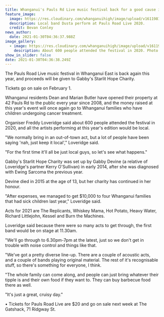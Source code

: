 ```yaml
---
title: Whanganui's Pauls Rd Live music festival back for a good cause in 2021
feature_image:
  image: https://res.cloudinary.com/whanganuihigh/image/upload/v1611981497/News/Pauls_Road_Live_2020._Local_band_Dusta_perform.jpg
  description: Local band Dusta perform at Pauls Road Live 2020.
  credit: Bevan Conley
news_author:
  date: 2021-01-30T04:36:37.988Z
image_gallery:
  - image: https://res.cloudinary.com/whanganuihigh/image/upload/v1611981527/News/Pauls_Road_Live_2020.jpg
    description: About 600 people attended the festival in 2020. Photo / Bevan Conley.
show_in_slider: false
date: 2021-01-30T04:36:38.249Z
---
```

The Pauls Road Live music festival in Whanganui East is back again this year, and proceeds will be given to Gabby's Starlit Hope Charity.

Tickets go on sale on February 1.

Whanganui residents Dean and Marian Butler have opened their property at 42 Pauls Rd to the public every year since 2008, and the money raised at this year's event will once again go to Whanganui families who have children undergoing cancer treatment.

Organiser Freddy Loveridge said about 600 people attended the festival in 2020, and all the artists performing at this year's edition would be local.

"We normally bring in an out-of-town act, but a lot of people have been saying 'nah, just keep it local'," Loveridge said.

"For the first time it'll all be just local guys, so let's see what happens."

Gabby's Starlit Hope Charity was set up by Gabby Devine (a relative of Loveridge's partner Kerry O'Sullivan) in early 2014, after she was diagnosed with Ewing Sarcoma the previous year.

Devine died in 2015 at the age of 13, but her charity has continued in her honour.

"After expenses, we managed to get $10,000 to four Whanganui families that had sick children last year," Loveridge said.

Acts for 2021 are The Replicants, Whiskey Mama, Hot Potato, Heavy Water, Richard Littlejohn, Kessel and Burn the Machines.

Loveridge said because there were so many acts to get through, the first band would be on stage at 11.30am.

"We'll go through to 6.30pm-7pm at the latest, just so we don't get in trouble with noise control and things like that.

"We've got a pretty diverse line-up. There are a couple of acoustic acts, and a couple of bands playing original material. The rest of it's recognisable stuff, so there's something for everyone, I think.

"The whole family can come along, and people can just bring whatever their tipple is and their own food if they want to. They can buy barbecue food there as well.

"It's just a great, cruisy day."

• Tickets for Pauls Road Live are $20 and go on sale next week at The Gatshack, 71 Ridgway St.